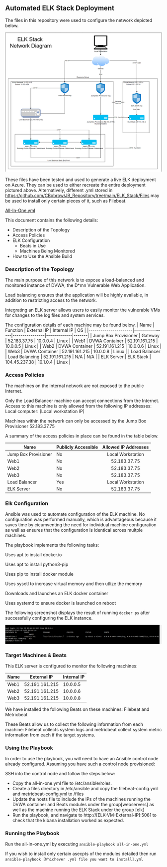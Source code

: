 ## Automated ELK Stack Deployment

The files in this repository were used to configure the network depicted below.

  ![Network Diagram](https://github.com/CBobrow/JB_Repository/blob/main/ELK_Stack/Images/Network%20Diagram.png)

These files have been tested and used to generate a live ELK deployment on Azure. They can be used to either recreate the entire deployment pictured above. Alternatively, different .yml stored in https://github.com/CBobrow/JB_Repository/tree/main/ELK_Stack/Files may be used to install only certain pieces of it, such as Filebeat.

[All-In-One.yml](https://github.com/CBobrow/JB_Repository/blob/main/ELK_Stack/Files/all-in-one.yml)

This document contains the following details:
- Description of the Topology
- Access Policies
- ELK Configuration
  - Beats in Use
  - Machines Being Monitored
- How to Use the Ansible Build


### Description of the Topology

The main purpose of this network is to expose a load-balanced and monitored instance of DVWA, the D*mn Vulnerable Web Application.

Load balancing ensures that the application will be highly available, in addition to restricting access to the network.

Integrating an ELK server allows users to easily monitor the vulnerable VMs for changes to the log files and system services.

The configuration details of each machine may be found below.
| Name                 | Function       | External IP    | Internal IP | OS    |
|----------------------|----------------|----------------|-------------|-------|
| Jump Box Provisioner | Gateway        | 52.183.37.75   | 10.0.0.4    | Linux |
| Web1                 | DVWA Container | 52.191.161.215 | 10.0.0.5    | Linux |
| Web2                 | DVWA Container | 52.191.161.215 | 10.0.0.6    | Linux |
| Web3                 | DVWA Container | 52.191.161.215 | 10.0.0.8    | Linux |
| Load Balancer        | Load Balancing | 52.191.161.215 | N/A         | N/A   |
| ELK Server           | ELK Stack      | 104.45.237.38  | 10.1.0.4    | Linux |

### Access Policies

The machines on the internal network are not exposed to the public Internet. 

Only the Load Balancer machine can accept connections from the Internet. Access to this machine is only allowed from the following IP addresses:
 Local computer: [Local workstation IP]

Machines within the network can only be accessed by the Jump Box Provisioner 52.183.37.75

A summary of the access policies in place can be found in the table below.

| Name                 | Publicly Accessible  | Allowed IP Addresses |
|----------------------|----------------------|:--------------------:|
| Jump Box Provisioner | No                   |    Local Workstation |
| Web1                 | No                   |     52.183.37.75     |
| Web2                 | No                   |     52.183.37.75     |
| Web3                 | No                   |     52.183.37.75     |
| Load Balancer        | Yes                  |    Local Workstation |
| ELK Server           | No                   |     52.183.37.75     |

### Elk Configuration

Ansible was used to automate configuration of the ELK machine. No configuration was performed manually, which is advantageous because it saves time by cicumventing the need for individual machine configuration as well as ensures that the configuration is identical across multple machines. 

The playbook implements the following tasks:

Uses apt to install docker.io

Uses apt to install python3-pip

Uses pip to install docker module

Uses sysctl to increase virtual memory and then utlize the memory

Downloads and launches an ELK docker container

Uses systemd to ensure docker is launched on reboot

The following screenshot displays the result of running `docker ps` after successfully configuring the ELK instance.

![dockpsout](https://github.com/CBobrow/JB_Repository/blob/main/ELK_Stack/Images/elk%20container%20running.png)

### Target Machines & Beats
This ELK server is configured to monitor the following machines:

| Name | External IP    | Internal IP |
|------|----------------|-------------|
| Web1 | 52.191.161.215 | 10.0.0.5    |
| Web2 | 52.191.161.215 | 10.0.0.6    |
| Web3 | 52.191.161.215 | 10.0.0.8    |

We have installed the following Beats on these machines:
Filebeat and Metricbeat

These Beats allow us to collect the following information from each machine:
Filebeat collects system logs and metricbeat collect system metric information from each if the target systems. 
 
### Using the Playbook
In order to use the playbook, you will need to have an Ansible control node already configured. Assuming you have such a control node provisioned: 

SSH into the control node and follow the steps below:
- Copy the all-in-one.yml file to /etc/ansible/roles.
- Create a files directory in /etc/ansible and copy the filebeat-config.yml and metricbeat-config.yml to /files
- Update the hosts file to include the IPs of the machines running the DVWA container and Beats modules under the group[webservers] as well as the machine running the ELK Stack under the group [elk] 
- Run the playbook, and navigate to http://[ELK-VM-External-IP]:5061 to check that the kibana installation worked as expected.

### Running the Playbook
Run the all-in-one.yml by executing `ansible-playbook all-in-one.yml`

If you wish to install only certain asecpts of the modules detailed then run `ansible-playbook [Whichever .yml file you want to install].yml`
